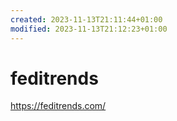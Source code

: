 ```yaml
---
created: 2023-11-13T21:11:44+01:00
modified: 2023-11-13T21:12:23+01:00
---
```


# feditrends

https://feditrends.com/
